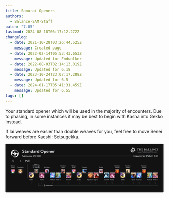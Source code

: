 ```yaml
---
title: Samurai Openers
authors:
  - Balance-SAM-Staff
patch: "7.05"
lastmod: 2024-08-18T06:17:12.272Z
changelog:
  - date: 2021-10-28T03:26:44.525Z
    message: Created page
  - date: 2022-02-14T05:53:43.653Z
    message: Updated for Endwalker
  - date: 2022-08-03T02:14:13.019Z
    message: Updated for 6.18
  - date: 2023-10-24T23:07:17.288Z
    message: Updated for 6.5
  - date: 2024-01-17T05:41:31.459Z
    message: Updated for 6.55
tags: []
---
```

Your standard opener which will be used in the majority of encounters. Due to phasing, in some instances it may be best to begin with Kasha into Gekko instead.

If Iai weaves are easier than double weaves for you, feel free to move Senei forward before Kaeshi: Setsugekka.

![](/img/jobs/sam/sam_dt_opener.png "Samurai Standard Opener")